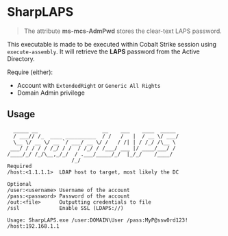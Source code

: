 # SharpLAPS

> The attribute **ms-mcs-AdmPwd** stores the clear-text LAPS password. 

This executable is made to be executed within Cobalt Strike session using `execute-assembly`.
It will retrieve the **LAPS** password from the Active Directory.

Require (either):
* Account with `ExtendedRight` or `Generic All Rights`
* Domain Admin privilege

## Usage

```
  _____ __                     __    ___    ____  _____
  / ___// /_  ____ __________  / /   /   |  / __ \/ ___/
  \__ \/ __ \/ __ `/ ___/ __ \/ /   / /| | / /_/ /\__ \
 ___/ / / / / /_/ / /  / /_/ / /___/ ___ |/ ____/___/ /
/____/_/ /_/\__,_/_/  / .___/_____/_/  |_/_/    /____/
                     /_/
Required
/host:<1.1.1.1>  LDAP host to target, most likely the DC

Optional
/user:<username> Username of the account
/pass:<password> Password of the account
/out:<file>      Outputting credentials to file
/ssl             Enable SSL (LDAPS://)

Usage: SharpLAPS.exe /user:DOMAIN\User /pass:MyP@ssw0rd123! /host:192.168.1.1
```

![]()